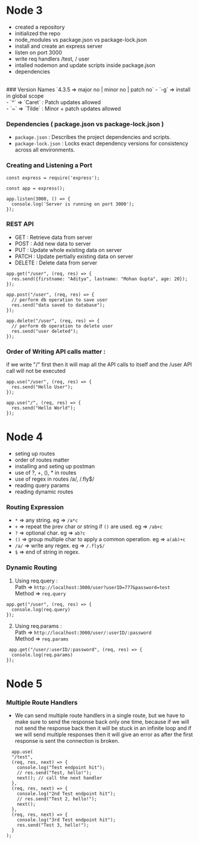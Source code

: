 # Node 3
  - created a repository
  - initialized the repo
  - node_modules vs package.json vs package-lock.json
  - install and create an express server
  - listen on port 3000
  - write req handlers /test, / user
  - intalled nodemon and update scripts inside package.json
  - dependencies 
  <br>
### Version Names 
  `4.3.5 => major no | minor no | patch no`
  - `-g` => install in global scope <br>
  - `^`  => `Caret` : 	Patch updates allowed <br>
  - `~`  => `Tilde`  :  Minor + patch updates allowed <br>

### Dependencies ( package.json vs package-lock.json )
  - `package.json` : Describes the project dependencies and scripts.
  - `package-lock.json` : Locks exact dependency versions for consistency across all environments.

### Creating and Listening a Port 
  ```
  const express = require('express');
  
  const app = express();

  app.listen(3000, () => {
    console.log('Server is running on port 3000');
  });
  ```
### REST API
  - GET : Retrieve data from server
  - POST : Add new data to server 
  - PUT : Update whole existing data on server
  - PATCH : Update pertially existing data on server
  - DELETE : Delete data from server
  ```
  app.get("/user", (req, res) => {
    res.send({firstname: "Aditya", lastname: "Mohan Gupta", age: 20});
  });
  
  app.post("/user", (req, res) => {
    // perform db operation to save user
    res.send("data saved to database");
  });
  
  app.delete("/user", (req, res) => {
    // perform db operation to delete user
    res.send("user deleted");
  });
  
  ```
### Order of Writing API calls matter : <br>
  if we write "/" first then it will map all the API calls to itself and the /user API call will not be executed
  
  ```
  app.use("/user", (req, res) => {
    res.send("Hello User");
  });

  app.use("/", (req, res) => {
    res.send("Hello World");
  });
  ```
# Node 4
  - seting up routes
  - order of routes matter
  - installing and seting up postman
  - use of ?, +, (), * in routes
  - use of regex in routes /a/, /.fly$/
  - reading query params
  - reading dynamic routes

### Routing Expression
  - `*` => any string. eg => `/a*c`
  - `+` => repeat the prev char or string if `()` are used. eg => `/ab+c`
  - `?` => optional char. eg => `ab?c`
  - `()` => group multiple char to apply a common operation. eg => `a(ab)+c`
  - `/a/` => write any regex. eg => `/.fly$/`
  - `$` => end of string in regex.

### Dynamic Routing 
  1. Using req.query : <br>
  Path => `http://localhost:3000/user?userID=777&password=test` <br>
  Method => `req.query`
  ```
  app.get("/user", (req, res) => {
    console.log(req.query)
  });
  ```
  2. Using req.params : <br>
  Path => `http://localhost:3000/user/:userID/:password` <br>
  Method => `req.params`
  ```
   app.get("/user/:userID/:password", (req, res) => {
    console.log(req.params)
  });
  ```
# Node 5
### Multiple Route Handlers <br>
- We can send multiple route handlers in a single route, but we have to make sure to send the response back only one time, because if we will not send the response back then it will be stuck in an infinite loop and if we will send multiple responses then it will give an error as after the first response is sent the connection is broken.
     
```
  app.use(
  "/test",
  (req, res, next) => {
    console.log("Test endpoint hit");
    // res.send("Test, hello!");
    next(); // call the next handler
  },
  (req, res, next) => {
    console.log("2nd Test endpoint hit");
    // res.send("Test 2, hello!");
    next();
  },
  (req, res, next) => {
    console.log("3rd Test endpoint hit");
    res.send("Test 3, hello!");
  }
);

```

   
    
